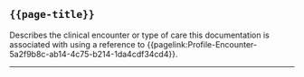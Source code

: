 ## <code>{{page-title}}</code>
Describes the clinical encounter or type of care this documentation is associated with using a reference to {{pagelink:Profile-Encounter-5a2f9b8c-ab14-4c75-b214-1da4cdf34cd4}}.


---